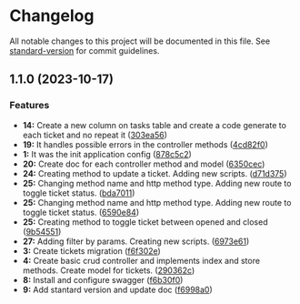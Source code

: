 # Changelog

All notable changes to this project will be documented in this file. See [standard-version](https://github.com/conventional-changelog/standard-version) for commit guidelines.

## 1.1.0 (2023-10-17)


### Features

* **14:** Create a new column on tasks table and create a code generate to each ticket and no repeat it ([303ea56](https://github.com/pcfmello/innodesk/commit/303ea56d4f14bb2e04ffcbf80ace3d9a7ea15f55))
* **19:** It handles possible errors in the controller methods ([4cd82f0](https://github.com/pcfmello/innodesk/commit/4cd82f097fed4023d9103dd617f8cdeb2bba44eb))
* **1:** It was the init application config ([878c5c2](https://github.com/pcfmello/innodesk/commit/878c5c25c2b1d20a4df92c487a7f24b893f59103))
* **20:** Create doc for each controller method  and model ([6350cec](https://github.com/pcfmello/innodesk/commit/6350cecddb5bca9868674b9543f289e799851ee2))
* **24:** Creating method to update a ticket. Adding new scripts. ([d71d375](https://github.com/pcfmello/innodesk/commit/d71d375338488438628a9bf38360ce5d56466d09))
* **25:** Changing method name and http method type. Adding new route to toggle ticket status. ([bda7011](https://github.com/pcfmello/innodesk/commit/bda70118720dba9d04d1130bf13fd797ac22323c))
* **25:** Changing method name and http method type. Adding new route to toggle ticket status. ([6590e84](https://github.com/pcfmello/innodesk/commit/6590e848ebf1c9191c21ae581e415375715d3ac5))
* **25:** Creating method to toggle ticket between opened and closed ([9b54551](https://github.com/pcfmello/innodesk/commit/9b5455123b51ab1b9937a229a3809e4044533cc5))
* **27:** Adding filter by params. Creating new scripts. ([6973e61](https://github.com/pcfmello/innodesk/commit/6973e6198ef55e64f46cad680c8a521ec1041d9e))
* **3:** Create tickets migration ([f6f302e](https://github.com/pcfmello/innodesk/commit/f6f302ec01ee7f06ab391a33eeb8b6ea3bdd9ec7))
* **4:** Create basic crud controller and implements index and store methods. Create model for tickets. ([290362c](https://github.com/pcfmello/innodesk/commit/290362c4b7b575fbd37e4df27fed6dbb6af02313))
* **8:** Install and configure swagger ([f6b30f0](https://github.com/pcfmello/innodesk/commit/f6b30f05ab5d0661f14ab5a323aa0290288a82c9))
* **9:** Add stantard version and update doc ([f6998a0](https://github.com/pcfmello/innodesk/commit/f6998a034584b5701c96baa37314f4dc965e33a1))
